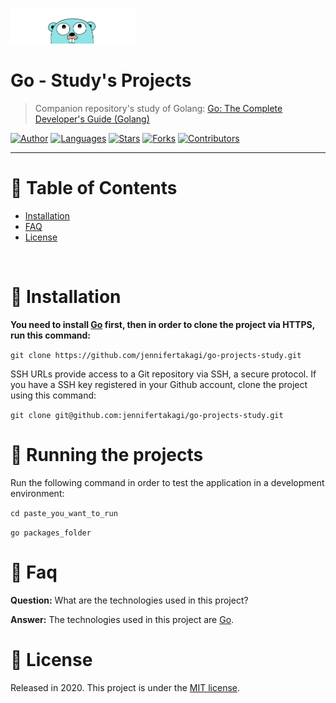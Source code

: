 <p align="left">
   <img src="docs/logo.png" width="200"/>
</p>

# Go - Study's Projects

> Companion repository's study of Golang: [Go: The Complete Developer's Guide (Golang)](https://www.udemy.com/course/go-the-complete-developers-guide/)

[![Author](https://img.shields.io/badge/author-jennifertakagi-ff9000?style=flat-square)](https://github.com/jennifertakagi)
[![Languages](https://img.shields.io/github/languages/count/jennifertakagi/go-projects-study?color=%23ff9000&style=flat-square)](#)
[![Stars](https://img.shields.io/github/stars/jennifertakagi/go-projects-study?color=ff9000&style=flat-square)](https://github.com/jennifertakagi/go-projects-study/stargazers)
[![Forks](https://img.shields.io/github/forks/jennifertakagi/go-projects-study?color=%23ff9000&style=flat-square)](https://github.com/jennifertakagi/go-projects-study/network/members)
[![Contributors](https://img.shields.io/github/contributors/jennifertakagi/go-projects-study?color=ff9000&style=flat-square)](https://github.com/jennifertakagi/go-projects-study/graphs/contributors)

---

# :pushpin: Table of Contents

* [Installation](#construction_worker-installation)
* [FAQ](#postbox-faq)
* [License](#closed_book-license)

<br />

# :construction_worker: Installation

**You need to install [Go](https://golang.org/doc/install) first, then in order to clone the project via HTTPS, run this command:**

```git clone https://github.com/jennifertakagi/go-projects-study.git```

SSH URLs provide access to a Git repository via SSH, a secure protocol. If you have a SSH key registered in your Github account, clone the project using this command:

```git clone git@github.com:jennifertakagi/go-projects-study.git```

# :runner: Running the projects

Run the following command in order to test the application in a development environment:

```cd paste_you_want_to_run```

```go packages_folder```


# :postbox: Faq

**Question:** What are the technologies used in this project?

**Answer:** The technologies used in this project are [Go](https://golang.org/).

# :closed_book: License

Released in 2020.
This project is under the [MIT license](https://github.com/jennifertakagi/go-projects-study/master/LICENSE).
